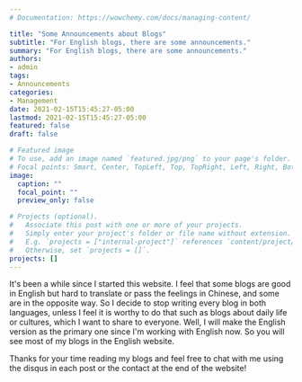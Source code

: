 ```yaml
---
# Documentation: https://wowchemy.com/docs/managing-content/

title: "Some Announcements about Blogs"
subtitle: "For English blogs, there are some announcements."
summary: "For English blogs, there are some announcements."
authors: 
- admin
tags: 
- Announcements
categories:
- Management
date: 2021-02-15T15:45:27-05:00
lastmod: 2021-02-15T15:45:27-05:00
featured: false
draft: false

# Featured image
# To use, add an image named `featured.jpg/png` to your page's folder.
# Focal points: Smart, Center, TopLeft, Top, TopRight, Left, Right, BottomLeft, Bottom, BottomRight.
image:
  caption: ""
  focal_point: ""
  preview_only: false

# Projects (optional).
#   Associate this post with one or more of your projects.
#   Simply enter your project's folder or file name without extension.
#   E.g. `projects = ["internal-project"]` references `content/project/deep-learning/index.md`.
#   Otherwise, set `projects = []`.
projects: []
---
```


It's been a while since I started this website. I feel that some blogs are good in English but hard to translate or pass the feelings in Chinese, and some are in the opposite way. So I decide to stop writing every blog in both languages, unless I feel it is worthy to do that such as blogs about daily life or cultures, which I want to share to everyone. Well, I will make the English version as the primary one since I'm working with English now. So you will see most of my blogs in the English website.

Thanks for your time reading my blogs and feel free to chat with me using the disqus in each post or the contact at the end of the website!